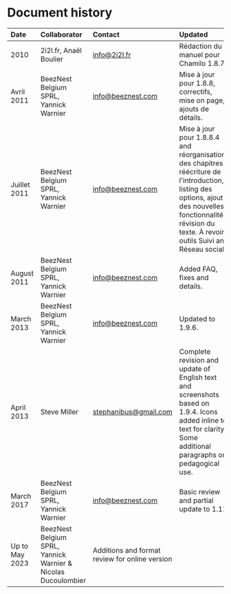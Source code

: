 # Document history

| Date           | Collaborator | Contact | Updated |
|:---------------| :--- | :--- | :--- |
| 2010           | 2i2l.fr, Anaël Boulier | info@2i2l.fr | Rédaction du manuel pour Chamilo 1.8.7. |
| Avril 2011     | BeezNest Belgium SPRL, Yannick Warnier | info@beeznest.com | Mise à jour pour 1.8.8, correctifs, mise on page, ajouts de détails. |
| Juillet 2011   | BeezNest Belgium SPRL, Yannick Warnier | info@beeznest.com | Mise à jour pour 1.8.8.4 and réorganisation des chapitres ; réécriture de l'introduction, listing des options, ajout des nouvelles fonctionnalités, révision du texte. À revoir : outils Suivi and Réseau social. |
| August 2011    | BeezNest Belgium SPRL, Yannick Warnier | info@beeznest.com | Added FAQ, fixes and details. |
| March 2013     | BeezNest Belgium SPRL, Yannick Warnier | info@beeznest.com | Updated to 1.9.6. |
| April 2013     | Steve Miller | stephanibus@gmail.com | Complete revision and update of English text and screenshots based on 1.9.4. Icons added inline to text for clarity. Some additional paragraphs on pedagogical use. |
| March 2017     | BeezNest Belgium SPRL, Yannick Warnier | info@beeznest.com | Basic review and partial update to 1.11 |
| Up to May 2023 | BeezNest Belgium SPRL, Yannick Warnier & Nicolas Ducoulombier | Additions and format review for online version |
